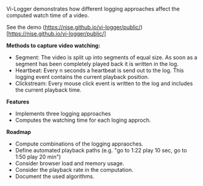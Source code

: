 Vi-Logger demonstrates how different logging approaches affect the computed watch time of a video. 

See the demo (https://nise.github.io/vi-logger/public/)[https://nise.github.io/vi-logger/public/]

**Methods to capture video watching:**
* Segment: The video is split up into segments of equal size. As soon as a segment has been completely played back it is written in the log.
* Heartbeat: Every n seconds a heartbeat is send out to the log. This logging event contains the current playback position.
* Clickstream: Every mouse click event is written to the log and includes the current playback time. 

**Features**
* Implements three logging approaches
* Computes the watching time for each loging approch.


**Roadmap**
* Compute combinations of the logging appraoches.
* Define automated playback paths (e.g. "go to 1:22 play 10 sec, go to 1:50 play 20 min")
* Consider browser load and memory usage.
* Consider the playback rate in the computation.
* Document the used algorithms.
